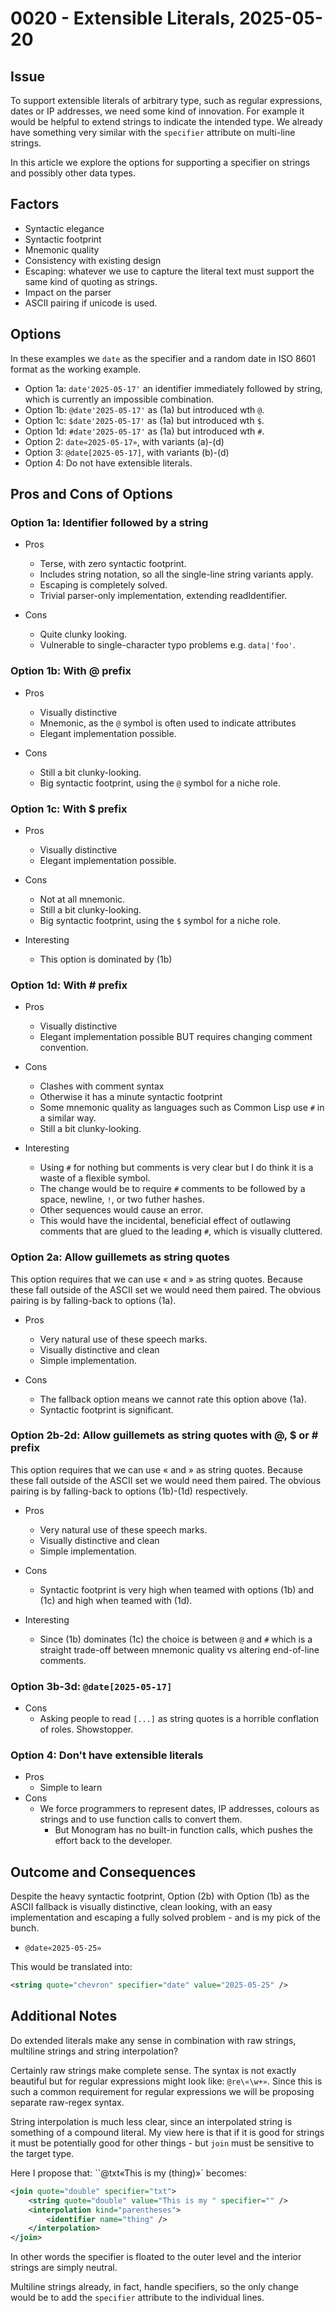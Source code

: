 # 0020 - Extensible Literals, 2025-05-20

## Issue

To support extensible literals of arbitrary type, such as regular expressions,
dates or IP addresses, we need some kind of innovation. For example it would be
helpful to extend strings to indicate the intended type. We already have
something very similar with the `specifier` attribute on multi-line strings.

In this article we explore the options for supporting a specifier on strings
and possibly other data types.

## Factors

- Syntactic elegance
- Syntactic footprint
- Mnemonic quality
- Consistency with existing design
- Escaping: whatever we use to capture the literal text must support the 
  same kind of quoting as strings.
- Impact on the parser
- ASCII pairing if unicode is used.

## Options

In these examples we `date` as the specifier and a random date in ISO 8601 
format as the working example. 

- Option 1a: `date'2025-05-17'` an identifier immediately followed by string,
  which is currently an impossible combination.
- Option 1b: `@date'2025-05-17'` as (1a) but introduced wth `@`.
- Option 1c: `$date'2025-05-17'` as (1a) but introduced wth `$`.
- Option 1d: `#date'2025-05-17'` as (1a) but introduced wth `#`.
- Option 2: `date«2025-05-17»`, with variants (a)-(d)
- Option 3: `@date[2025-05-17]`, with variants (b)-(d)
- Option 4: Do not have extensible literals.

## Pros and Cons of Options

### Option 1a: Identifier followed by a string

- Pros
    - Terse, with zero syntactic footprint.
    - Includes string notation, so all the single-line string variants apply.
    - Escaping is completely solved.
    - Trivial parser-only implementation, extending readIdentifier.

- Cons
    - Quite clunky looking.
    - Vulnerable to single-character typo problems e.g. `data|'foo'`.


### Option 1b: With @ prefix

- Pros
    - Visually distinctive
    - Mnemonic, as the `@` symbol is often used to indicate attributes
    - Elegant implementation possible.

- Cons
    - Still a bit clunky-looking.
    - Big syntactic footprint, using the `@` symbol for a niche role.


### Option 1c: With $ prefix

- Pros
    - Visually distinctive
    - Elegant implementation possible.

- Cons
    - Not at all mnemonic.
    - Still a bit clunky-looking.
    - Big syntactic footprint, using the `$` symbol for a niche role.

- Interesting
    - This option is dominated by (1b)

### Option 1d: With # prefix

- Pros
    - Visually distinctive
    - Elegant implementation possible BUT requires changing comment convention.

- Cons
    - Clashes with comment syntax
    - Otherwise it has a minute syntactic footprint
    - Some mnemonic quality as languages such as Common Lisp use `#` in a
      similar way.
    - Still a bit clunky-looking.

- Interesting
    - Using `#` for nothing but comments is very clear but I do think it 
      is a waste of a flexible symbol.
    - The change would be to require `#` comments to be followed by a space,
      newline, `!`, or two futher hashes. 
    - Other sequences would cause an error.
    - This would have the incidental,  beneficial effect of outlawing comments
      that are glued to the leading `#`, which is visually cluttered.

### Option 2a: Allow guillemets as string quotes

This option requires that we can use « and » as string quotes. Because these
fall outside of the ASCII set we would need them paired. The obvious pairing
is by falling-back to options (1a). 

- Pros
    - Very natural use of these speech marks.
    - Visually distinctive and clean
    - Simple implementation.

- Cons
    - The fallback option means we cannot rate this option above (1a).
    - Syntactic footprint is significant.

### Option 2b-2d: Allow guillemets as string quotes with @, $ or # prefix

This option requires that we can use « and » as string quotes. Because these
fall outside of the ASCII set we would need them paired. The obvious pairing
is by falling-back to options (1b)-(1d) respectively. 

- Pros
    - Very natural use of these speech marks.
    - Visually distinctive and clean
    - Simple implementation.

- Cons
    - Syntactic footprint is very high when teamed with options (1b) and (1c)
      and high when teamed with (1d).

- Interesting
    - Since (1b) dominates (1c) the choice is between `@` and `#` which
      is a straight trade-off between mnemonic quality vs altering 
      end-of-line comments.

### Option 3b-3d: `@date[2025-05-17]`

- Cons
    - Asking people to read `[...]` as string quotes is a horrible conflation
      of roles. Showstopper.

### Option 4: Don't have extensible literals

- Pros
    - Simple to learn
- Cons
    - We force programmers to represent dates, IP addresses, colours as 
      strings and to use function calls to convert them. 
      - But Monogram has no built-in function calls, which pushes the 
        effort back to the developer.


## Outcome and Consequences

Despite the heavy syntactic footprint, Option (2b) with Option (1b) as the ASCII
fallback is visually distinctive, clean looking, with an easy implementation and
escaping a fully solved problem - and is my pick of the bunch.

- `@date«2025-05-25»`

This would be translated into:

```xml
<string quote="chevron" specifier="date" value="2025-05-25" />
```


## Additional Notes

Do extended literals make any sense in combination with raw strings, multiline
strings and string interpolation? 

Certainly raw strings make complete sense. The syntax is not exactly beautiful
but for regular expressions might look like: `@re\«\w+»`. Since this is such 
a common requirement for regular expressions we will be proposing separate 
raw-regex syntax.

String interpolation is much less clear, since an interpolated string is
something of a compound literal. My view here is that if it is good for strings
it must be potentially good for other things - but `join` must be sensitive to
the target type.

Here I propose that: ``@txt«This is my \(thing)»` becomes:

```xml
<join quote="double" specifier="txt">
    <string quote="double" value="This is my " specifier="" />
    <interpolation kind="parentheses">
        <identifier name="thing" />
    </interpolation>
</join>
```

In other words the specifier is floated to the outer level and the interior
strings are simply neutral.

Multiline strings already, in fact, handle specifiers, so the only change would
be to add the `specifier` attribute to the individual lines.
